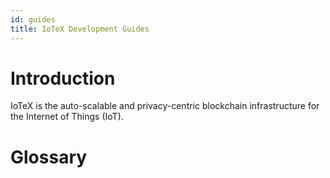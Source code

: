 ```yaml
---
id: guides
title: IoTeX Development Guides
---
```


# Introduction
IoTeX is the auto-scalable and privacy-centric blockchain infrastructure for the Internet of Things (IoT).


# Glossary
